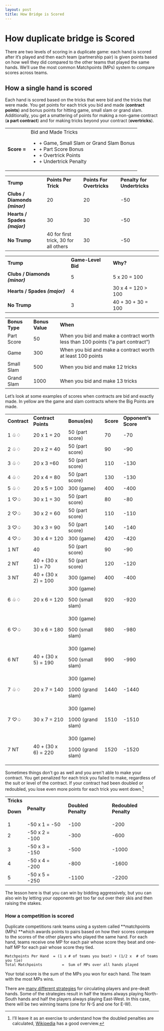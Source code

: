 ```yaml
---
layout: post
title: How Bridge is Scored
---
```

# How duplicate bridge is Scored
There are two levels of scoring in a duplicate game: each hand is scored after it’s played and then each team (partnership pair) is given points based on how well they did compared to the other teams that played the same hands. We’ll use the most common Matchpoints (MPs) system to compare scores across teams. 


## How a single hand is scored

Each hand is scored based on the tricks that were bid and the tricks that were made. You get points for each trick you bid and made (**contract points**) and bonus points for hitting game, small slam or grand slam. Additionally, you get a smattering of points for making a non-game contract (**a part contract**) and for making tricks beyond your contract (**overtricks**). 

<table >
  <tr>
   <td><strong>Score  =</strong>
   </td>
   <td><strong>         </strong>  Bid and Made Tricks
<ul>

<li> + Game, Small Slam or Grand Slam Bonus 

<li > + Part Score Bonus 

<li> + Overtrick Points

<li> + Undertrick Penalty 
</li>
</ul>
   </td>
  </tr>
</table>



<table>
  <tr>
   <td><strong>Trump </strong>
   </td>
   <td><strong>Points Per Trick</strong>
   </td>
   <td><strong>Points For Overtricks</strong>
   </td>
   <td><strong>Penalty for Undertricks</strong>
   </td>
  </tr>
  <tr>
   <td><strong>Clubs / Diamonds <em>(minor)</em></strong>
   </td>
   <td>20
   </td>
   <td>20
   </td>
   <td>-50
   </td>
  </tr>
  <tr>
   <td><strong>Hearts / Spades <em>(major)</em></strong>
   </td>
   <td>30
   </td>
   <td>30
   </td>
   <td>-50
   </td>
  </tr>
  <tr>
   <td><strong>No Trump</strong>
   </td>
   <td>40 for first trick, 30 for all others
   </td>
   <td>30
   </td>
   <td>-50
   </td>
  </tr>
</table>



<table>
  <tr>
   <td><strong>Trump </strong>
   </td>
   <td><strong>Game-Level Bid</strong>
   </td>
   <td><strong>Why?</strong>
   </td>
  </tr>
  <tr>
   <td><strong>Clubs / Diamonds <em>(minor)</em></strong>
   </td>
   <td>5
   </td>
   <td>5 x 20 = 100 
   </td>
  </tr>
  <tr>
   <td><strong>Hearts / Spades <em>(major)</em></strong>
   </td>
   <td>4
   </td>
   <td>30 x 4 = 120 > 100
   </td>
  </tr>
  <tr>
   <td><strong>No Trump</strong>
   </td>
   <td>3
   </td>
   <td>40 + 30 + 30 = 100
   </td>
  </tr>
</table>



<table>
  <tr>
   <td><strong>Bonus Type</strong>
   </td>
   <td><strong>Bonus Value</strong>
   </td>
   <td><strong>When</strong>
   </td>
  </tr>
  <tr>
   <td>Part Score 
   </td>
   <td>50
   </td>
   <td>When you bid and make a contract worth less than 100 points (“a part contract”)
   </td>
  </tr>
  <tr>
   <td>Game 
   </td>
   <td>300
   </td>
   <td>When you bid and make a contract worth at least 100 points
   </td>
  </tr>
  <tr>
   <td>Small Slam 
   </td>
   <td>500
   </td>
   <td>When you bid and make 12 tricks
   </td>
  </tr>
  <tr>
   <td>Grand Slam 
   </td>
   <td>1000
   </td>
   <td>When you bid and make 13 tricks
   </td>
  </tr>
</table>


Let’s look at some examples of scores when contracts are bid and exactly made. In yellow are the game and slam contracts where the Big Points are made. 


<table>
  <tr>
   <td><strong>Contract </strong>
   </td>
   <td><strong>Contract Points</strong>
   </td>
   <td><strong>Bonus(es)</strong>
   </td>
   <td><strong>Score</strong>
   </td>
   <td><strong>Opponent’s Score</strong>
   </td>
  </tr>
  <tr>
   <td>1 ♧♢
   </td>
   <td>20 x 1 = 20
   </td>
   <td>50 (part score)
   </td>
   <td>70
   </td>
   <td>-70
   </td>
  </tr>
  <tr>
   <td>2 ♧♢
   </td>
   <td>20 x 2 = 40
   </td>
   <td>50 (part score)
   </td>
   <td>90
   </td>
   <td>-90
   </td>
  </tr>
  <tr>
   <td>3 ♧♢
   </td>
   <td>20 x 3 =60
   </td>
   <td>50 (part score)
   </td>
   <td>110
   </td>
   <td>-130
   </td>
  </tr>
  <tr>
   <td>4 ♧♢
   </td>
   <td>20 x 4 = 80
   </td>
   <td>50 (part score)
   </td>
   <td>130
   </td>
   <td>-130
   </td>
  </tr>
  <tr>
   <td>5 ♧♢
   </td>
   <td>20 x 5 = 100
   </td>
   <td>300 (game)
   </td>
   <td>400
   </td>
   <td>-400
   </td>
  </tr>
  <tr>
   <td>1 ♡♤
   </td>
   <td>30 x 1 = 30
   </td>
   <td>50 (part score)
   </td>
   <td>80
   </td>
   <td>-80
   </td>
  </tr>
  <tr>
   <td>2 ♡♤
   </td>
   <td>30 x 2 = 60
   </td>
   <td>50 (part score)
   </td>
   <td>110
   </td>
   <td>-110
   </td>
  </tr>
  <tr>
   <td>3 ♡♤
   </td>
   <td>30 x 3 = 90
   </td>
   <td>50 (part score)
   </td>
   <td>140
   </td>
   <td>-140
   </td>
  </tr>
  <tr>
   <td>4 ♡♤
   </td>
   <td>30 x 4 = 120
   </td>
   <td>300 (game)
   </td>
   <td>420
   </td>
   <td>-420
   </td>
  </tr>
  <tr>
   <td>1 NT
   </td>
   <td>40
   </td>
   <td>50 (part score)
   </td>
   <td>90
   </td>
   <td>-90
   </td>
  </tr>
  <tr>
   <td>2 NT
   </td>
   <td>40 + (30 x 1) = 70
   </td>
   <td>50 (part score)
   </td>
   <td>120
   </td>
   <td>-120
   </td>
  </tr>
  <tr>
   <td>3 NT
   </td>
   <td>40 + (30 x 2) = 100
   </td>
   <td>300 (game)
   </td>
   <td>400
   </td>
   <td>-400
   </td>
  </tr>
  <tr>
   <td>6 ♧♢
   </td>
   <td>20 x 6 = 120
   </td>
   <td>300 (game)
<p>
500 (small slam)
   </td>
   <td>920
   </td>
   <td>-920
   </td>
  </tr>
  <tr>
   <td>6 ♡♤
   </td>
   <td>30 x 6 = 180
   </td>
   <td>300 (game)
<p>
500 (small slam)
   </td>
   <td>980
   </td>
   <td>-980
   </td>
  </tr>
  <tr>
   <td>6 NT
   </td>
   <td>40 + (30 x 5) = 190
   </td>
   <td>300 (game)
<p>
500 (small slam)
   </td>
   <td>990
   </td>
   <td>-990
   </td>
  </tr>
  <tr>
   <td>7 ♧♢
   </td>
   <td>20 x 7 = 140
   </td>
   <td>300 (game)
<p>
1000 (grand slam)
   </td>
   <td>1440
   </td>
   <td>-1440
   </td>
  </tr>
  <tr>
   <td>7 ♡♤
   </td>
   <td>30 x 7 = 210
   </td>
   <td>300 (game)
<p>
1000 (grand slam)
   </td>
   <td>1510
   </td>
   <td>-1510
   </td>
  </tr>
  <tr>
   <td>7 NT
   </td>
   <td>40 + (30 x 6) = 220
   </td>
   <td>300 (game)
<p>
1000 (grand slam)
   </td>
   <td>1520
   </td>
   <td>-1520
   </td>
  </tr>
</table>


Sometimes things don’t go as well and you aren't able to make your contract. You get penalized for each trick you failed to make, regardless of the suit or level of the contract. If your contract had been doubled or redoubled, you lose even more points for each trick you went down.[^1]


<table>
  <tr>
   <td><strong>Tricks</strong>
<p>
<strong>Down </strong>
   </td>
   <td><strong>Penalty</strong>
   </td>
   <td><strong>Doubled Penalty</strong>
   </td>
   <td><strong>Redoubled Penalty</strong>
   </td>
  </tr>
  <tr>
   <td>1
   </td>
   <td>-50 x 1 = -50
   </td>
   <td>-100
   </td>
   <td>-200
   </td>
  </tr>
  <tr>
   <td>2
   </td>
   <td>-50 x 2 = -100
   </td>
   <td>-300
   </td>
   <td>-600
   </td>
  </tr>
  <tr>
   <td>3
   </td>
   <td>-50 x 3 = -150
   </td>
   <td>-500
   </td>
   <td>-1000
   </td>
  </tr>
  <tr>
   <td>4
   </td>
   <td>-50 x 4 = -200
   </td>
   <td>-800
   </td>
   <td>-1600
   </td>
  </tr>
  <tr>
   <td>5
   </td>
   <td>-50 x 5 = -250
   </td>
   <td>-1100
   </td>
   <td>-2200
   </td>
  </tr>
</table>


The lesson here is that you can win by bidding aggressively, but you can also win by letting your opponents get too far out over their skis and then raising the stakes. 


### How a competition is scored

Duplicate competitions rank teams using a system called **matchpoints (MPs) **which awards points to pairs based on how their scores compare to the scores of the other players who played the same hand. For each hand, teams receive one MP for each pair whose score they beat and one-half MP for each pair whose score they tied. 


```
Matchpoints Per Hand  = (1 x # of teams you beat) + (1/2 x  # of teams you tie)
Total Matchpoints         =  Sum of MPs over all hands played
```


Your total score is the sum of the MPs you won for each hand. The team with the most MPs wins. 

There are [many different strategies](https://en.wikipedia.org/wiki/Duplicate_bridge_movements) for circulating players and pre-dealt hands. Some of the strategies result in half the teams always playing North-South hands and half the players always playing East-West. In this case, there will be two winning teams (one for N-S and one for E-W). 


<!-- Footnotes themselves at the bottom. -->

[^1]:
     I’ll leave it as an exercise to understand how the doubled penalties are calculated, [Wikipedia](https://en.wikipedia.org/wiki/Bridge_scoring) has a good overview.
